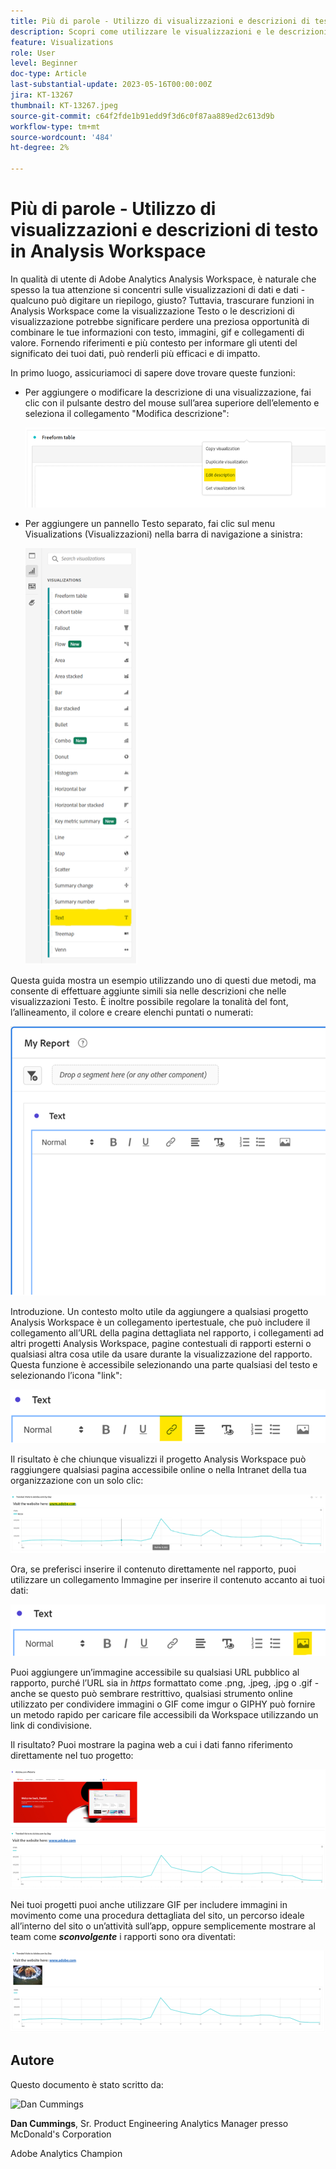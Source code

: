 ```yaml
---
title: Più di parole - Utilizzo di visualizzazioni e descrizioni di testo in Analysis Workspace
description: Scopri come utilizzare le visualizzazioni e le descrizioni di testo nei progetti per creare un Analysis Workspace più completo per gli utenti finali.
feature: Visualizations
role: User
level: Beginner
doc-type: Article
last-substantial-update: 2023-05-16T00:00:00Z
jira: KT-13267
thumbnail: KT-13267.jpeg
source-git-commit: c64f2fde1b91edd9f3d6c0f87aa889ed2c613d9b
workflow-type: tm+mt
source-wordcount: '484'
ht-degree: 2%

---
```



# Più di parole - Utilizzo di visualizzazioni e descrizioni di testo in Analysis Workspace

In qualità di utente di Adobe Analytics Analysis Workspace, è naturale che spesso la tua attenzione si concentri sulle visualizzazioni di dati e dati - qualcuno può digitare un riepilogo, giusto? Tuttavia, trascurare funzioni in Analysis Workspace come la visualizzazione Testo o le descrizioni di visualizzazione potrebbe significare perdere una preziosa opportunità di combinare le tue informazioni con testo, immagini, gif e collegamenti di valore. Fornendo riferimenti e più contesto per informare gli utenti del significato dei tuoi dati, può renderli più efficaci e di impatto.

In primo luogo, assicuriamoci di sapere dove trovare queste funzioni:

- Per aggiungere o modificare la descrizione di una visualizzazione, fai clic con il pulsante destro del mouse sull’area superiore dell’elemento e seleziona il collegamento &quot;Modifica descrizione&quot;:

   ![testo 01](assets/t01.png)


- Per aggiungere un pannello Testo separato, fai clic sul menu Visualizations (Visualizzazioni) nella barra di navigazione a sinistra:

   ![testo 02](assets/t02.png)

Questa guida mostra un esempio utilizzando uno di questi due metodi, ma consente di effettuare aggiunte simili sia nelle descrizioni che nelle visualizzazioni Testo. È inoltre possibile regolare la tonalità del font, l’allineamento, il colore e creare elenchi puntati o numerati:

![testo 03](assets/t03.png)

Introduzione. Un contesto molto utile da aggiungere a qualsiasi progetto Analysis Workspace è un collegamento ipertestuale, che può includere il collegamento all’URL della pagina dettagliata nel rapporto, i collegamenti ad altri progetti Analysis Workspace, pagine contestuali di rapporti esterni o qualsiasi altra cosa utile da usare durante la visualizzazione del rapporto. Questa funzione è accessibile selezionando una parte qualsiasi del testo e selezionando l’icona &quot;link&quot;:

![testo 04](assets/t04.png)

Il risultato è che chiunque visualizzi il progetto Analysis Workspace può raggiungere qualsiasi pagina accessibile online o nella Intranet della tua organizzazione con un solo clic:

![testo 05](assets/t05.png)

Ora, se preferisci inserire il contenuto direttamente nel rapporto, puoi utilizzare un collegamento Immagine per inserire il contenuto accanto ai tuoi dati:

![testo 06](assets/t06.png)

Puoi aggiungere un’immagine accessibile su qualsiasi URL pubblico al rapporto, purché l’URL sia in *https* formattato come .png, .jpeg, .jpg o .gif - anche se questo può sembrare restrittivo, qualsiasi strumento online utilizzato per condividere immagini o GIF come imgur o GIPHY può fornire un metodo rapido per caricare file accessibili da Workspace utilizzando un link di condivisione.

Il risultato? Puoi mostrare la pagina web a cui i dati fanno riferimento direttamente nel tuo progetto:

![testo 07](assets/t07.png)

Nei tuoi progetti puoi anche utilizzare GIF per includere immagini in movimento come una procedura dettagliata del sito, un percorso ideale all’interno del sito o un’attività sull’app, oppure semplicemente mostrare al team come ***sconvolgente*** i rapporti sono ora diventati:

![testo 08](assets/t08.png)

## Autore

Questo documento è stato scritto da:

![Dan Cummings](assets/text09.png)

**Dan Cummings**, Sr. Product Engineering Analytics Manager presso McDonald&#39;s Corporation

Adobe Analytics Champion









